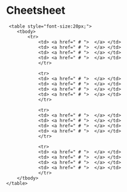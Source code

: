 # Cheetsheet

	 <table style="font-size:20px;">
  		<tbody>
			<tr>
				<td> <a href=" # ">  </a> </td>
				<td> <a href=" # ">  </a> </td>
				<td> <a href=" # ">  </a> </td>
				<td> <a href=" # ">  </a> </td>
				</tr>

				<tr>
				<td> <a href=" # ">  </a> </td>
				<td> <a href=" # ">  </a> </td>
				<td> <a href=" # ">  </a> </td>
				<td> <a href=" # ">  </a> </td>
				</tr>

				<tr>
				<td> <a href=" # ">  </a> </td>
				<td> <a href=" # ">  </a> </td>
				<td> <a href=" # ">  </a> </td>
				<td> <a href=" # ">  </a> </td>
				</tr>

				<tr>
				<td> <a href=" # ">  </a> </td>
				<td> <a href=" # ">  </a> </td>
				<td> <a href=" # ">  </a> </td>
				<td> <a href=" # ">  </a> </td>
				</tr>
		</tbody>
	</table>

